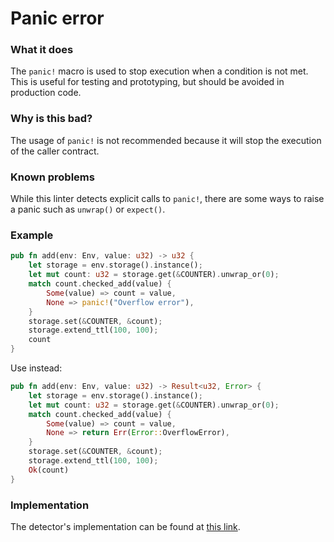# Panic error

### What it does

The `panic!` macro is used to stop execution when a condition is not met.
This is useful for testing and prototyping, but should be avoided in production code.

### Why is this bad?

The usage of `panic!` is not recommended because it will stop the execution of the caller contract.

### Known problems

While this linter detects explicit calls to `panic!`, there are some ways to raise a panic such as `unwrap()` or `expect()`.

### Example

```rust
pub fn add(env: Env, value: u32) -> u32 {
    let storage = env.storage().instance();
    let mut count: u32 = storage.get(&COUNTER).unwrap_or(0);
    match count.checked_add(value) {
        Some(value) => count = value,
        None => panic!("Overflow error"),
    }
    storage.set(&COUNTER, &count);
    storage.extend_ttl(100, 100);
    count
}
```

Use instead:

```rust
pub fn add(env: Env, value: u32) -> Result<u32, Error> {
    let storage = env.storage().instance();
    let mut count: u32 = storage.get(&COUNTER).unwrap_or(0);
    match count.checked_add(value) {
        Some(value) => count = value,
        None => return Err(Error::OverflowError),
    }
    storage.set(&COUNTER, &count);
    storage.extend_ttl(100, 100);
    Ok(count)
}
```

### Implementation

The detector's implementation can be found at [this link](https://github.com/CoinFabrik/scout-soroban/tree/main/detectors/avoid-panic-error).